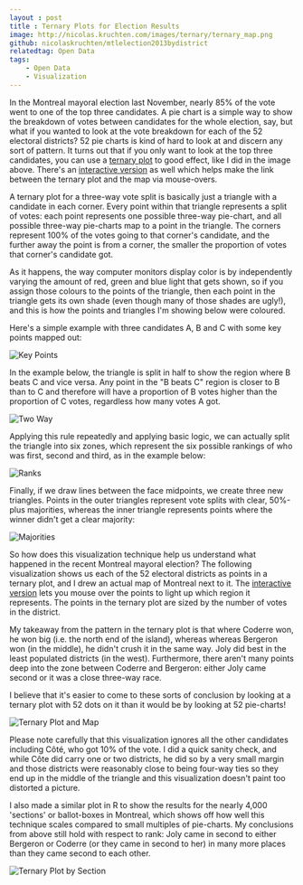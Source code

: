 ```yaml
---
layout : post
title : Ternary Plots for Election Results
image: http://nicolas.kruchten.com/images/ternary/ternary_map.png
github: nicolaskruchten/mtlelection2013bydistrict
relatedtag: Open Data
tags:
    - Open Data
    - Visualization
---
```


In the Montreal mayoral election last November, nearly 85% of the vote went to one of the top three candidates. A pie chart is a simple way to show the breakdown of votes between candidates for the whole election, say, but what if you wanted to look at the vote breakdown for each of the 52 electoral districts? 52 pie charts is kind of hard to look at and discern any sort of pattern. It turns out that if you only want to look at the top three candidates, you can use a [ternary plot][tp] to good effect, like I did in the image above. There's an [interactive version][iv] as well which helps make the link between the ternary plot and the map via mouse-overs.

<!-- more -->

A ternary plot for a three-way vote split is basically just a triangle with a candidate in each corner. Every point within that triangle represents a split of votes: each point represents one possible three-way pie-chart, and all possible three-way pie-charts map to a point in the triangle. The corners represent 100% of the votes going to that corner's candidate, and the further away the point is from a corner, the smaller the proportion of votes that corner's candidate got. 

As it happens, the way computer monitors display color is by independently varying the amount of red, green and blue light that gets shown, so if you assign those colours to the points of the triangle, then each point in the triangle gets its own shade (even though many of those shades are ugly!), and this is how the points and triangles I'm showing below were coloured.

Here's a simple example with three candidates A, B and C with some key points mapped out:

![Key Points](http://nicolas.kruchten.com/images/ternary/keypoints.png)

In the example below, the triangle is split in half to show the region where B beats C and vice versa. Any point in the "B beats C" region is closer to B than to C and therefore will have a proportion of B votes higher than the proportion of C votes, regardless how many votes A got.

![Two Way](http://nicolas.kruchten.com/images/ternary/twoWay.png)

Applying this rule repeatedly and applying basic logic, we can actually split the triangle into six zones, which represent the six possible rankings of who was first, second and third, as in the example below:

![Ranks](http://nicolas.kruchten.com/images/ternary/ranks.png)

Finally, if we draw lines between the face midpoints, we create three new triangles. Points in the outer triangles represent vote splits with clear, 50%-plus majorities, whereas the inner triangle represents points where the winner didn't get a clear majority:

![Majorities](http://nicolas.kruchten.com/images/ternary/majorities.png)

So how does this visualization technique help us understand what happened in the recent Montreal mayoral election? The following visualization shows us each of the 52 electoral districts as points in a ternary plot, and I drew an actual map of Montreal next to it. The [interactive version][iv] lets you mouse over the points to light up which region it represents. The points in the ternary plot are sized by the number of votes in the district. 

My takeaway from the pattern in the ternary plot is that where Coderre won, he won big (i.e. the north end of the island), whereas whereas Bergeron won (in the middle), he didn't crush it in the same way. Joly did best in the least populated districts (in the west). Furthermore, there aren't many points deep into the zone between Coderre and Bergeron: either Joly came second or it was a close three-way race. 

I believe that it's easier to come to these sorts of conclusion by looking at a ternary plot with 52 dots on it than it would be by looking at 52 pie-charts!

![Ternary Plot and Map](http://nicolas.kruchten.com/images/ternary/ternary_map.png)

Please note carefully that this visualization ignores all the other candidates including Côté, who got 10% of the vote. I did a quick sanity check, and while Côte did carry one or two districts, he did so by a very small margin and those districts were reasonably close to being four-way ties so they end up in the middle of the triangle and this visualization doesn't paint too distorted a picture.

I also made a similar plot in R to show the results for the nearly 4,000 'sections' or ballot-boxes in Montreal, which shows off how well this technique scales compared to small multiples of pie-charts. My conclusions from above still hold with respect to rank: Joly came in second to either Bergeron or Coderre (or they came in second to her) in many more places than they came second to each other.

![Ternary Plot by Section](http://nicolas.kruchten.com/images/ternary/ternary_by_section.png)

[repo]: https://github.com/nicolaskruchten/mtlelection2013bydistrict
[iv]: http://nicolas.kruchten.com/mtlelection2013bydistrict
[viz]: http://nicolas.kruchten.com/filter.html?tag=open___data
[tp]: http://en.wikipedia.org/wiki/Ternary_plot
[gb]: http://splithorizons.blogspot.ca/2011/03/ternary-plots-of-general-election-in.html

